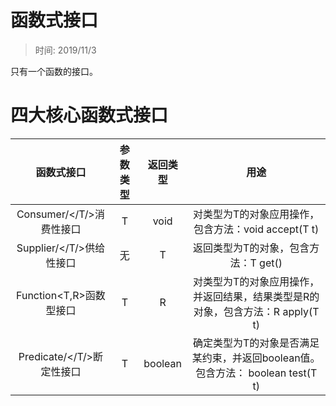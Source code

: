 # 函数式接口

> 时间: 2019/11/3

只有一个函数的接口。

# 四大核心函数式接口

|        函数式接口         | 参数类型 | 返回类型 |                             用途                             |
| :-----------------------: | :------: | :------: | :----------------------------------------------------------: |
| Consumer/</T/>消费性接口  |    T     |   void   |     对类型为T的对象应用操作，包含方法：void accept(T t)      |
| Supplier/</T/>供给性接口  |    无    |    T     |             返回类型为T的对象，包含方法：T get()             |
|  Function<T,R>函数型接口  |    T     |    R     | 对类型为T的对象应用操作，并返回结果，结果类型是R的对象，包含方法：R apply(T t) |
| Predicate/</T/>断定性接口 |    T     | boolean  | 确定类型为T的对象是否满足某约束，并返回boolean值。包含方法： boolean test(T t) |

